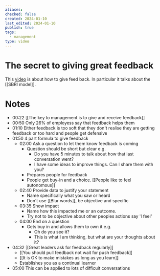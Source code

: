 ```yaml
---
aliases: 
checked: false
created: 2024-01-10
last_edited: 2024-01-10
publish: true
tags:
  - management
type: video
---
```

# The secret to giving great feedback

This [video](https://www.youtube.com/watch?v=wtl5UrrgU8c) is about how to give feed back. In particular it talks about the [[SBRI model]].

# Notes
- 00:22 [[The key to management is to give and receive feedback]]
- 00:50 Only 26% of employess say that feedback helps them
- 01:10 Either feedback is too soft that they don't realise they are getting feedback or too hard and people get defensive
- 01:50 4 part formula to give feedback
	- 02:00 Ask a question to let them know feedback is coming
		- Question should be short but clear e.g.
			- Do you have 5 minutes to talk about how that last conversation went?
			- I have some ideas to improve things. Can I share them with you?
		- Prepares people for feedback
		- People get buy-in and a choice. [[People like to feel autonomous]]
	- 02:40 Provide data to justify your statement
		- Name specifically what you saw or heard
		- Don't use [[Blur words]], be objective and specific
	- 03:35 Show impact
		- Name how this impacted me or an outcome.
		- Try not to be objective about other peoples actions say 'I feel'
	- 04:00 End on a question
		- Gets buy in and allows them to own it e.g.
			- Oh do you see it?
			- This is what I am thinking, but what are your thoughts about it?
- 04:32 [[Great leaders ask for feedback regularly]]
	- [[You should pull feedback not wait for push feedback]]
	- [[It is OK to make mistakes as long as you learn]]
	- Establishes you as a continual learner
- 05:00 This can be applied to lots of difficult conversations

